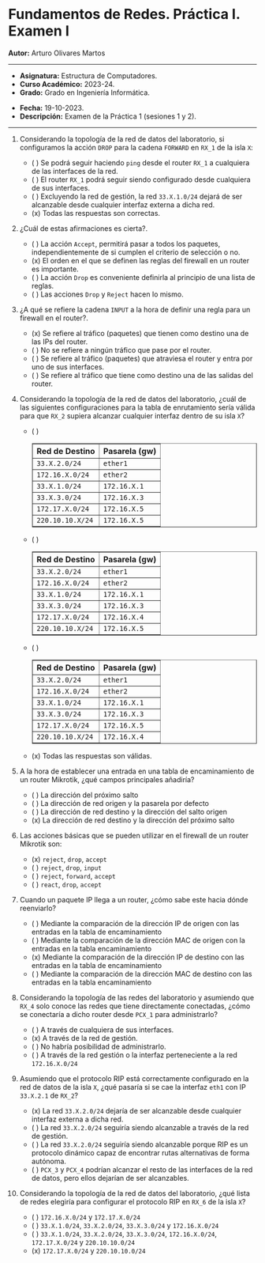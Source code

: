 <br>

# Fundamentos de Redes. Práctica I. Examen I

**Autor:** Arturo Olivares Martos
***

- **Asignatura:** Estructura de Computadores.
- **Curso Académico:** 2023-24.
- **Grado:** Grado en Ingeniería Informática.
<!--- **Grupo:** A.-->
<!--- **Profesor:** Ignacio Rojas Ruiz.-->
- **Fecha:** 19-10-2023.
- **Descripción:** Examen de la Práctica 1 (sesiones 1 y 2).
______


1. Considerando la topología de la red de datos del laboratorio, si configuramos la acción `DROP` para la cadena `FORWARD` en `RX_1` de la isla `X`:
    - ( ) Se podrá seguir haciendo `ping` desde el router `RX_1` a cualquiera de las interfaces de la red.
    - ( ) El router `RX_1` podrá seguir siendo configurado desde cualquiera de sus interfaces.
    - ( ) Excluyendo la red de gestión, la red `33.X.1.0/24` dejará de ser alcanzable desde cualquier interfaz externa a dicha red.
    - (x) Todas las respuestas son correctas.

2. ¿Cuál de estas afirmaciones es cierta?.
    - ( ) La acción `Accept`, permitirá pasar a todos los paquetes, independientemente de si cumplen el criterio de selección o no.
    - (x) El orden en el que se definen las reglas del firewall en un router es importante.
    - ( ) La acción `Drop` es conveniente definirla al principio de una lista de reglas.
    - ( ) Las acciones `Drop` y `Reject` hacen lo mismo.

3. ¿A qué se refiere la cadena `INPUT` a la hora de definir una regla para un firewall en el router?.
    - (x) Se refiere al tráfico (paquetes) que tienen como destino una de las IPs del router.
    - ( ) No se refiere a ningún tráfico que pase por el router.
    - ( ) Se refiere al tráfico (paquetes) que atraviesa el router y entra por uno de sus interfaces.
    - ( ) Se refiere al tráfico que tiene como destino una de las salidas del router.

4. Considerando la topología de la red de datos del laboratorio, ¿cuál de las siguientes configuraciones para la tabla de enrutamiento sería válida para que `RX_2` supiera alcanzar cualquier interfaz dentro de su isla `X`?
    - ( ) <table border="1"><thead><tr><th>Red de Destino</th><th>Pasarela (gw)</th></tr></thead><tbody><tr><td>`33.X.2.0/24`</td><td>`ether1`</td></tr><tr><td>`172.16.X.0/24`</td><td>`ether2`</td></tr><tr><td>`33.X.1.0/24`</td><td>`172.16.X.1`</td></tr><tr><td>`33.X.3.0/24`</td><td>`172.16.X.3`</td></tr><tr><td>`172.17.X.0/24`</td><td>`172.16.X.5`</td></tr><tr><td>`220.10.10.X/24`</td><td>`172.16.X.5`</td></tr></tbody></table>
    - ( ) <table border="1"><thead><tr><th>Red de Destino</th><th>Pasarela (gw)</th></tr></thead><tbody><tr><td>`33.X.2.0/24`</td><td>`ether1`</td></tr><tr><td>`172.16.X.0/24`</td><td>`ether2`</td></tr><tr><td>`33.X.1.0/24`</td><td>`172.16.X.1`</td></tr><tr><td>`33.X.3.0/24`</td><td>`172.16.X.3`</td></tr><tr><td>`172.17.X.0/24`</td><td>`172.16.X.4`</td></tr><tr><td>`220.10.10.X/24`</td><td>`172.16.X.5`</td></tr></tbody></table>
    - ( ) <table border="1"><thead><tr><th>Red de Destino</th><th>Pasarela (gw)</th></tr></thead><tbody><tr><td>`33.X.2.0/24`</td><td>`ether1`</td></tr><tr><td>`172.16.X.0/24`</td><td>`ether2`</td></tr><tr><td>`33.X.1.0/24`</td><td>`172.16.X.1`</td></tr><tr><td>`33.X.3.0/24`</td><td>`172.16.X.3`</td></tr><tr><td>`172.17.X.0/24`</td><td>`172.16.X.5`</td></tr><tr><td>`220.10.10.X/24`</td><td>`172.16.X.4`</td></tr></tbody></table>
    - (x) Todas las respuestas son válidas.

5. A la hora de establecer una entrada en una tabla de encaminamiento de un router Mikrotik, ¿qué campos principales añadiría?
    - ( ) La dirección del próximo salto
    - ( ) La dirección de red origen y la pasarela por defecto
    - ( ) La dirección de red destino y la dirección del salto origen
    - (x) La dirección de red destino y la dirección del próximo salto

6. Las acciones básicas que se pueden utilizar en el firewall de un router Mikrotik son:
    - (x) `reject`, `drop`, `accept`
    - ( ) `reject`, `drop`, `input`
    - ( ) `reject`, `forward`, `accept`
    - ( ) `react`, `drop`, `accept`

7. Cuando un paquete IP llega a un router, ¿cómo sabe este hacia dónde reenviarlo?
    - ( ) Mediante la comparación de la dirección IP de origen con las entradas en la tabla de encaminamiento
    - ( ) Mediante la comparación de la dirección MAC de origen con la entradas en la tabla encaminamiento
    - (x) Mediante la comparación de la dirección IP de destino con las entradas en la tabla de encaminamiento
    - ( ) Mediante la comparación de la dirección MAC de destino con las entradas en la tabla encaminamiento

8. Considerando la topología de las redes del laboratorio y asumiendo que `RX_4` solo conoce las redes que tiene directamente conectadas, ¿cómo se conectaría a dicho router desde `PCX_1` para administrarlo?
    - ( ) A través de cualquiera de sus interfaces.
    - (x) A través de la red de gestión.
    - ( ) No habría posibilidad de administrarlo.
    - ( ) A través de la red gestión o la interfaz perteneciente a la red `172.16.X.0/24`

9. Asumiendo que el protocolo RIP está correctamente configurado en la red de datos de la isla `X`, ¿qué pasaría si se cae la interfaz `eth1` con IP `33.X.2.1` de `RX_2`?
    - (x) La red `33.X.2.0/24` dejaría de ser alcanzable desde cualquier interfaz externa a dicha red.
    - ( ) La red `33.X.2.0/24` seguiría siendo alcanzable a través de la red de gestión.
    - ( ) La red `33.X.2.0/24` seguiría siendo alcanzable porque RIP es un protocolo dinámico capaz de encontrar rutas alternativas de forma autónoma.
    - ( ) `PCX_3` y `PCX_4` podrían alcanzar el resto de las interfaces de la red de datos, pero ellos dejarían de ser alcanzables.

10. Considerando la topología de la red de datos del laboratorio, ¿qué lista de redes elegiría para configurar el protocolo RIP en `RX_6` de la isla `X`?
    - ( ) `172.16.X.0/24` y `172.17.X.0/24`
    - ( ) `33.X.1.0/24`, `33.X.2.0/24`, `33.X.3.0/24` y `172.16.X.0/24`
    - ( ) `33.X.1.0/24`, `33.X.2.0/24`, `33.X.3.0/24`, `172.16.X.0/24`, `172.17.X.0/24` y `220.10.10.0/24`
    - (x) `172.17.X.0/24` y `220.10.10.0/24`